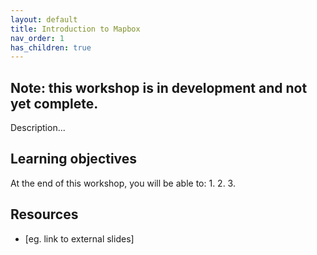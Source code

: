 ```yaml
---
layout: default
title: Introduction to Mapbox
nav_order: 1
has_children: true
---
```


## Note: this workshop is in development and not yet complete.

Description...

## Learning objectives

At the end of this workshop, you will be able to:
1.
2.
3.



## Resources
* [eg. link to external slides]
